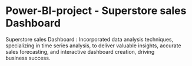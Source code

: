 # Power-BI-project - Superstore sales Dashboard
Superstore sales Dashboard : Incorporated data analysis techniques, specializing in time series analysis, to deliver valuable insights, accurate sales forecasting, and interactive dashboard creation, driving business success.
